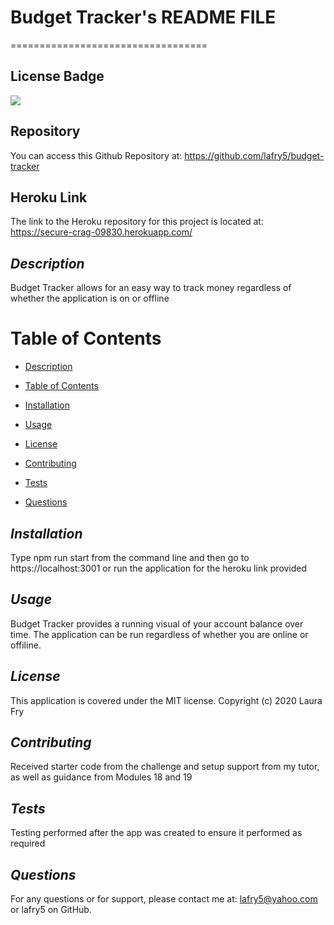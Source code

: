 # Budget Tracker's README FILE
==================================

## License Badge
![](https://img.shields.io/badge/license-MIT-blue)

## Repository
You can access this Github Repository at: https://github.com/lafry5/budget-tracker

## Heroku Link
The link to the Heroku repository for this project is located at: https://secure-crag-09830.herokuapp.com/

## *Description*
Budget Tracker allows for an easy way to track money regardless of whether the application is on or offline

# Table of Contents
* [Description](#description)
+ [Table of Contents](#table-of-contents)
- [Installation](#installation)
* [Usage](#usage)
+ [License](#license)
- [Contributing](#contributing)
* [Tests](#tests)
+ [Questions](#questions)

## *Installation*
Type npm run start from the command line and then go to https://localhost:3001 or run the application for the heroku link provided

## *Usage*
Budget Tracker provides a running visual of your account balance over time. The application can be run regardless of whether you are online or offiline.

## *License*
This application is covered under the MIT license. Copyright (c) 2020 Laura Fry

## *Contributing*
Received starter code from the challenge and setup support from my tutor, as well as guidance from Modules 18 and 19

## *Tests*
Testing performed after the app was created to ensure it performed as required

## *Questions*
For any questions or for support, please contact me at: lafry5@yahoo.com or lafry5 on GitHub.


  
